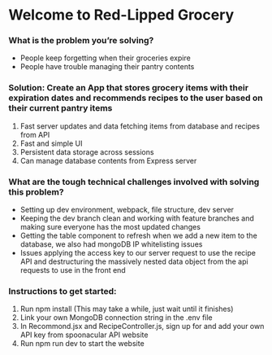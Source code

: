 # Welcome to Red-Lipped Grocery

### What is the problem you’re solving?
- People keep forgetting when their groceries expire 
- People have trouble managing their pantry contents

### Solution: Create an App that stores grocery items with their expiration dates and recommends recipes to the user based on their current pantry items
1. Fast server updates and data fetching items from database and recipes from API
1. Fast and simple UI
1. Persistent data storage across sessions
1. Can manage database contents from Express server

### What are the tough technical challenges involved with solving this problem?
- Setting up dev environment, webpack, file structure, dev server
- Keeping the dev branch clean and working with feature branches and making sure everyone has the most updated changes
- Getting the table component to refresh when we add a new item to the database, we also had mongoDB IP whitelisting issues
- Issues applying the access key to our server request to use the recipe API and destructuring the massively nested data object from the api requests to use in the front end

### Instructions to get started:
1. Run npm install (This may take a while, just wait until it finishes)
1. Link your own MongoDB connection string in the .env file 
1. In Recommond.jsx and RecipeController.js, sign up for and add your own API key from spoonacular API website
1. Run npm run dev to start the website